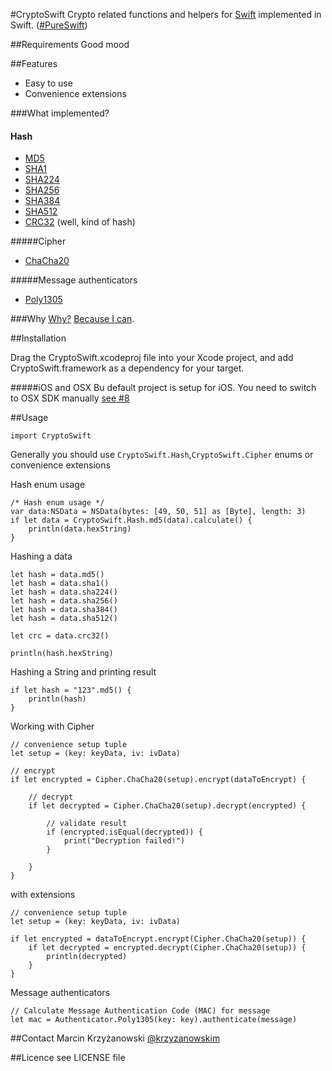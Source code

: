 #CryptoSwift
Crypto related functions and helpers for [Swift](https://developer.apple.com/swift/) implemented in Swift. ([#PureSwift](https://twitter.com/hashtag/pureswift))

##Requirements
Good mood

##Features

- Easy to use
- Convenience extensions

###What implemented?

#### Hash
- [MD5](http://tools.ietf.org/html/rfc1321)
- [SHA1](http://tools.ietf.org/html/rfc3174)
- [SHA224](http://tools.ietf.org/html/rfc6234)
- [SHA256](http://tools.ietf.org/html/rfc6234)
- [SHA384](http://tools.ietf.org/html/rfc6234)
- [SHA512](http://tools.ietf.org/html/rfc6234)
- [CRC32](http://en.wikipedia.org/wiki/Cyclic_redundancy_check) (well, kind of hash)

#####Cipher
- [ChaCha20](http://cr.yp.to/chacha/chacha-20080128.pdf)

#####Message authenticators
- [Poly1305](http://cr.yp.to/mac/poly1305-20050329.pdf)

###Why
[Why?](https://github.com/krzyzanowskim/CryptoSwift/issues/5) [Because I can](https://github.com/krzyzanowskim/CryptoSwift/issues/5#issuecomment-53379391).

##Installation

Drag the CryptoSwift.xcodeproj file into your Xcode project, and add CryptoSwift.framework as a dependency for your target.

#####iOS and OSX
Bu default project is setup for iOS. You need to switch to OSX SDK manually [see #8](https://github.com/krzyzanowskim/CryptoSwift/issues/8)

##Usage

    import CryptoSwift

Generally you should use `CryptoSwift.Hash`,`CryptoSwift.Cipher` enums or convenience extensions

Hash enum usage
    
    /* Hash enum usage */
    var data:NSData = NSData(bytes: [49, 50, 51] as [Byte], length: 3)
    if let data = CryptoSwift.Hash.md5(data).calculate() {
        println(data.hexString)
    }
    
Hashing a data
	
	let hash = data.md5()
	let hash = data.sha1()
    let hash = data.sha224()
	let hash = data.sha256()
	let hash = data.sha384()
	let hash = data.sha512()
	
	let crc = data.crc32()
	
	println(hash.hexString)
	
Hashing a String and printing result

    if let hash = "123".md5() {
        println(hash)
    }
    
Working with Cipher

	// convenience setup tuple
	let setup = (key: keyData, iv: ivData)
	
	// encrypt
	if let encrypted = Cipher.ChaCha20(setup).encrypt(dataToEncrypt) {
	
	    // decrypt
	    if let decrypted = Cipher.ChaCha20(setup).decrypt(encrypted) {
	    
	        // validate result
	        if (encrypted.isEqual(decrypted)) {
		        print("Decryption failed!")
	        }
	        
	    }
	}
	

with extensions
	
	// convenience setup tuple
	let setup = (key: keyData, iv: ivData)

	if let encrypted = dataToEncrypt.encrypt(Cipher.ChaCha20(setup)) {
		if let decrypted = encrypted.decrypt(Cipher.ChaCha20(setup)) {
			println(decrypted)
		}
	}
	
Message authenticators

	// Calculate Message Authentication Code (MAC) for message
	let mac = Authenticator.Poly1305(key: key).authenticate(message)
    
##Contact
Marcin Krzyżanowski [@krzyzanowskim](http://twitter.com/krzyzanowskim)

##Licence
see LICENSE file
